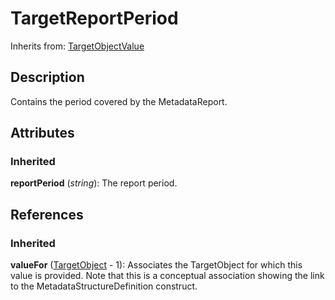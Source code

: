 
# TargetReportPeriod

Inherits from: [TargetObjectValue](TargetObjectValue.md)



## Description

Contains the period covered by the MetadataReport.


## Attributes

### Inherited

**reportPeriod** (*string*): The report period.



## References

### Inherited

**valueFor** ([TargetObject](TargetObject.md) - 1): Associates the TargetObject for which this value is provided. Note that this is a conceptual association showing the link to the MetadataStructureDefinition construct.




